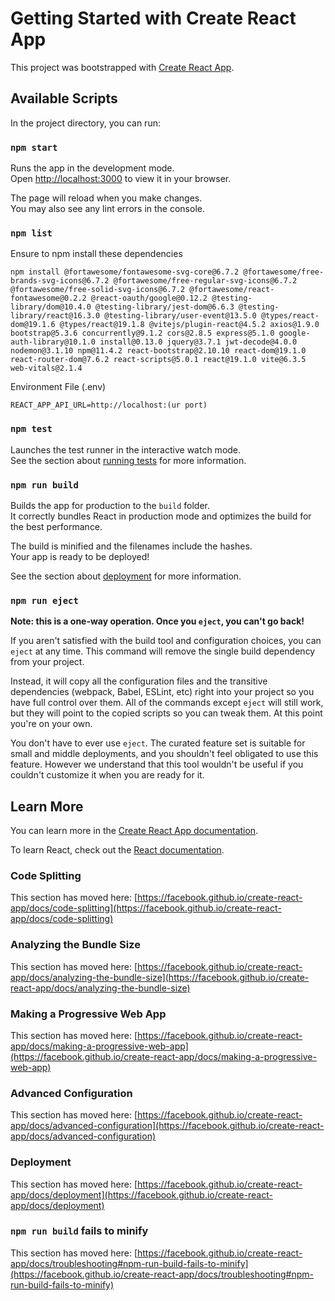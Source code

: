 # Getting Started with Create React App

This project was bootstrapped with [Create React App](https://github.com/facebook/create-react-app).

## Available Scripts

In the project directory, you can run:

### `npm start`

Runs the app in the development mode.\
Open [http://localhost:3000](http://localhost:3000) to view it in your browser.

The page will reload when you make changes.\
You may also see any lint errors in the console.

### `npm list`
Ensure to npm install these dependencies
```
npm install @fortawesome/fontawesome-svg-core@6.7.2 @fortawesome/free-brands-svg-icons@6.7.2 @fortawesome/free-regular-svg-icons@6.7.2 @fortawesome/free-solid-svg-icons@6.7.2 @fortawesome/react-fontawesome@0.2.2 @react-oauth/google@0.12.2 @testing-library/dom@10.4.0 @testing-library/jest-dom@6.6.3 @testing-library/react@16.3.0 @testing-library/user-event@13.5.0 @types/react-dom@19.1.6 @types/react@19.1.8 @vitejs/plugin-react@4.5.2 axios@1.9.0 bootstrap@5.3.6 concurrently@9.1.2 cors@2.8.5 express@5.1.0 google-auth-library@10.1.0 install@0.13.0 jquery@3.7.1 jwt-decode@4.0.0 nodemon@3.1.10 npm@11.4.2 react-bootstrap@2.10.10 react-dom@19.1.0 react-router-dom@7.6.2 react-scripts@5.0.1 react@19.1.0 vite@6.3.5 web-vitals@2.1.4
```
Environment File (.env)
```
REACT_APP_API_URL=http://localhost:(ur port)
```

### `npm test`

Launches the test runner in the interactive watch mode.\
See the section about [running tests](https://facebook.github.io/create-react-app/docs/running-tests) for more information.

### `npm run build`

Builds the app for production to the `build` folder.\
It correctly bundles React in production mode and optimizes the build for the best performance.

The build is minified and the filenames include the hashes.\
Your app is ready to be deployed!

See the section about [deployment](https://facebook.github.io/create-react-app/docs/deployment) for more information.

### `npm run eject`

**Note: this is a one-way operation. Once you `eject`, you can't go back!**

If you aren't satisfied with the build tool and configuration choices, you can `eject` at any time. This command will remove the single build dependency from your project.

Instead, it will copy all the configuration files and the transitive dependencies (webpack, Babel, ESLint, etc) right into your project so you have full control over them. All of the commands except `eject` will still work, but they will point to the copied scripts so you can tweak them. At this point you're on your own.

You don't have to ever use `eject`. The curated feature set is suitable for small and middle deployments, and you shouldn't feel obligated to use this feature. However we understand that this tool wouldn't be useful if you couldn't customize it when you are ready for it.

## Learn More

You can learn more in the [Create React App documentation](https://facebook.github.io/create-react-app/docs/getting-started).

To learn React, check out the [React documentation](https://reactjs.org/).

### Code Splitting

This section has moved here: [https://facebook.github.io/create-react-app/docs/code-splitting](https://facebook.github.io/create-react-app/docs/code-splitting)

### Analyzing the Bundle Size

This section has moved here: [https://facebook.github.io/create-react-app/docs/analyzing-the-bundle-size](https://facebook.github.io/create-react-app/docs/analyzing-the-bundle-size)

### Making a Progressive Web App

This section has moved here: [https://facebook.github.io/create-react-app/docs/making-a-progressive-web-app](https://facebook.github.io/create-react-app/docs/making-a-progressive-web-app)

### Advanced Configuration

This section has moved here: [https://facebook.github.io/create-react-app/docs/advanced-configuration](https://facebook.github.io/create-react-app/docs/advanced-configuration)

### Deployment

This section has moved here: [https://facebook.github.io/create-react-app/docs/deployment](https://facebook.github.io/create-react-app/docs/deployment)

### `npm run build` fails to minify

This section has moved here: [https://facebook.github.io/create-react-app/docs/troubleshooting#npm-run-build-fails-to-minify](https://facebook.github.io/create-react-app/docs/troubleshooting#npm-run-build-fails-to-minify)
